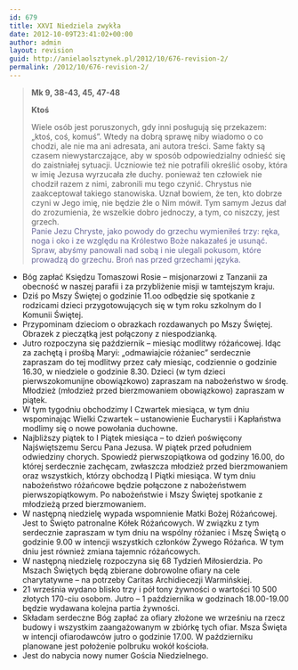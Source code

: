 ```yaml
---
id: 679
title: XXVI Niedziela zwykła
date: 2012-10-09T23:41:02+00:00
author: admin
layout: revision
guid: http://anielaolsztynek.pl/2012/10/676-revision-2/
permalink: /2012/10/676-revision-2/
---
```

> **Mk 9, 38-43, 45, 47-48**
> 
> **Ktoś**
> 
> Wiele osób jest poruszonych, gdy inni posługują się przekazem: &#8222;ktoś, coś, komuś&#8221;. Wtedy na dobrą sprawę niby wiadomo o co chodzi, ale nie ma ani adresata, ani autora treści. Same fakty są czasem niewystarczające, aby w sposób odpowiedzialny odnieść się do zaistniałej sytuacji. Uczniowie też nie potrafili określić osoby, która w imię Jezusa wyrzucała złe duchy. ponieważ ten człowiek nie chodził razem z nimi, zabronili mu tego czynić. Chrystus nie zaakceptował takiego stanowiska. Uznał bowiem, że ten, kto dobrze czyni w Jego imię, nie będzie źle o Nim mówił. Tym samym Jezus dał do zrozumienia, że wszelkie dobro jednoczy, a tym, co niszczy, jest grzech.  
> <span style="color: #666699;">Panie Jezu Chryste, jako powody do grzechu wymieniłeś trzy: ręka, noga i oko i ze względu na Królestwo Boże nakazałeś je usunąć. Spraw, abyśmy panowali nad sobą i nie ulegali pokusom, które prowadzą do grzechu. Broń nas przed grzechami języka.</span>

  * Bóg zapłać Księdzu Tomaszowi Rosie &#8211; misjonarzowi z Tanzanii za obecność w naszej parafii i za przybliżenie misji w tamtejszym kraju.
  * Dziś po Mszy Świętej o godzinie 11.oo odbędzie się spotkanie z rodzicami dzieci przygotowujących się w tym roku szkolnym do I Komunii Świętej.
  * Przypominam dzieciom o obrazkach rozdawanych po Mszy Świętej. Obrazek z pieczątką jest połączony z niespodzianką.
  * Jutro rozpoczyna się październik &#8211; miesiąc modlitwy różańcowej. Idąc za zachętą i prośbą Maryi: &#8222;odmawiajcie różaniec&#8221; serdecznie zapraszam do tej modlitwy przez cały miesiąc, codziennie o godzinie 16.30, w niedziele o godzinie 8.30. Dzieci (w tym dzieci pierwszokomunijne obowiązkowo) zapraszam na nabożeństwo w środę. Młodzież (młodzież przed bierzmowaniem obowiązkowo) zapraszam w piątek.
  * W tym tygodniu obchodzimy I Czwartek miesiąca, w tym dniu wspominając Wielki Czwartek &#8211; ustanowienie Eucharystii i Kapłaństwa modlimy się o nowe powołania duchowne.
  * Najbliższy piątek to I Piątek miesiąca &#8211; to dzień poświęcony Najświętszemu Sercu Pana Jezusa. W piątek przed południem odwiedziny chorych. Spowiedź pierwszopiątkowa od godziny 16.00, do której serdecznie zachęcam, zwłaszcza młodzież przed bierzmowaniem oraz wszystkich, którzy obchodzą I Piątki miesiąca. W tym dniu nabożeństwo różańcowe będzie połączone z nabożeństwem pierwszopiątkowym. Po nabożeństwie i Mszy Świętej spotkanie z młodzieżą przed bierzmowaniem.
  * W następną niedzielę wypada wspomnienie Matki Bożej Różańcowej. Jest to Święto patronalne Kółek Różańcowych. W związku z tym serdecznie zapraszam w tym dniu na wspólny różaniec i Mszę Świętą o godzinie 9.00 w intencji wszystkich członków Żywego Różańca. W tym dniu jest również zmiana tajemnic różańcowych.
  * W następną niedzielę rozpoczyna się 68 Tydzień Miłosierdzia. Po Mszach Świętych będą zbierane dobrowolne ofiary na cele charytatywne &#8211; na potrzeby Caritas Archidiecezji Warmińskiej.
  * 21 września wydano blisko trzy i pół tony żywności o wartości 10 500 złotych 170-ciu osobom. Jutro &#8211; 1 października w godzinach 18.00-19.00 będzie wydawana kolejna partia żywności.
  * Składam serdeczne Bóg zapłać za ofiary złożone we wrześniu na rzecz budowy i wszystkim zaangażowanym w zbiórkę tych ofiar. Msza Święta w intencji ofiarodawców jutro o godzinie 17.00. W październiku planowane jest położenie polbruku wokół kościoła.
  * Jest do nabycia nowy numer Gościa Niedzielnego.